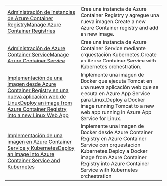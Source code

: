 |  |  |
|---------|---------|
| <span data-ttu-id="136e9-101">[Administración de instancias de Azure Container Registry][1]</span><span class="sxs-lookup"><span data-stu-id="136e9-101">[Manage Azure Container Registries][1]</span></span> | <span data-ttu-id="136e9-102">Cree una instancia de Azure Container Registry y agregue una nueva imagen.</span><span class="sxs-lookup"><span data-stu-id="136e9-102">Create a new Azure Container registry and add an new image.</span></span> | 
| <span data-ttu-id="136e9-103">[Administración de Azure Container Service][2]</span><span class="sxs-lookup"><span data-stu-id="136e9-103">[Manage Azure Container Service][2]</span></span> | <span data-ttu-id="136e9-104">Cree una instancia de Azure Container Service mediante orquestación Kubernetes.</span><span class="sxs-lookup"><span data-stu-id="136e9-104">Create an Azure Container Service with Kubernetes orchestration.</span></span> | 
| <span data-ttu-id="136e9-105">[Implementación de una imagen desde Azure Container Registry en una nueva aplicación web de Linux][3]</span><span class="sxs-lookup"><span data-stu-id="136e9-105">[Deploy an image from Azure Container Registry into a new Linux Web App][3]</span></span> | <span data-ttu-id="136e9-106">Implemente una imagen de Docker que ejecuta Tomcat en una nueva aplicación web que se ejecuta en Azure App Service para Linux.</span><span class="sxs-lookup"><span data-stu-id="136e9-106">Deploy a Docker image running Tomcat to a new web app running in Azure App Service for Linux.</span></span> | 
| <span data-ttu-id="136e9-107">[Implementación de una imagen en Azure Container Service y Kubernetes][4]</span><span class="sxs-lookup"><span data-stu-id="136e9-107">[Deploy an image into Azure Container Service and Kubernetes][4]</span></span> | <span data-ttu-id="136e9-108">Implemente una imagen de Docker desde Azure Container Registry en Azure Container Service con orquestación Kubernetes.</span><span class="sxs-lookup"><span data-stu-id="136e9-108">Deploy a Docker image from Azure Container Registry into Azure Container Service with Kubernetes orchestration</span></span> |

[1]: https://azure.microsoft.com/resources/samples/acr-java-manage-azure-container-registry/
[2]: https://azure.microsoft.com/resources/samples/acs-java-manage-azure-container-service/
[3]: hhttps://azure.microsoft.com/resources/samples/app-service-java-deploy-image-from-acr-to-linux/
[4]: https://azure.microsoft.com/resources/samples/aad-java-browse-graph-and-manage-roles/
